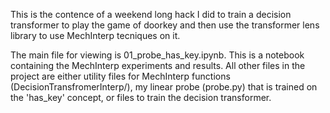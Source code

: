 This is the contence of a weekend long hack I did to train a decision transformer to play the game of doorkey and then use the transformer lens library to use MechInterp tecniques on it. 

The main file for viewing is 01_probe_has_key.ipynb. This is a notebook containing the MechInterp experiments and results. All other files in the project are either utility files for MechInterp 
functions (DecisionTransfromerInterp/), my linear probe (probe.py) that is trained on the 'has_key' concept, or files to train the decision transformer. 
